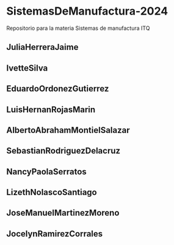 # SistemasDeManufactura-2024
Repositorio para la materia Sistemas de manufactura ITQ

## JuliaHerreraJaime
## IvetteSilva
## EduardoOrdonezGutierrez
## LuisHernanRojasMarin
## AlbertoAbrahamMontielSalazar
## SebastianRodriguezDelacruz
## NancyPaolaSerratos
## LizethNolascoSantiago 
## JoseManuelMartinezMoreno
## JocelynRamirezCorrales

